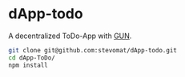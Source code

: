 # dApp-todo

A decentralized ToDo-App with [GUN](https://gun.eco/).

```sh
git clone git@github.com:stevomat/dApp-todo.git
cd dApp-ToDo/
npm install
```
